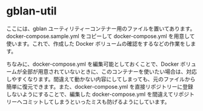 # gblan-util

ここには、gblan ユーティリティーコンテナー用のファイルを置いてあります。docker-compose.sample.yml をコピーして docker-compose.yml を用意して使います。これで、作成した Docker ボリュームの確認をするなどの作業をします。

ちなみに、docker-compose.yml を編集可能としておくことで、Docker ボリュームが全部が用意されていないときに、このコンテナーを使いたい場合は、対応しやすくなります。間違えて動かない内容にしてしまっても、元のファイルから簡単に復元できます。また、docker-compose.yml を直接リポジトリーに登録しないようにすることで、編集した docker-compose.yml を間違えてリポジトリーへコミットしてしまうといったミスも防げるようにしています。
